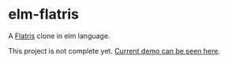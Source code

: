 # elm-flatris
A [Flatris](https://github.com/skidding/flatris) clone in elm language.

This project is not complete yet. [Current demo can be seen here](unsoundscapes.com/flatris.html).
